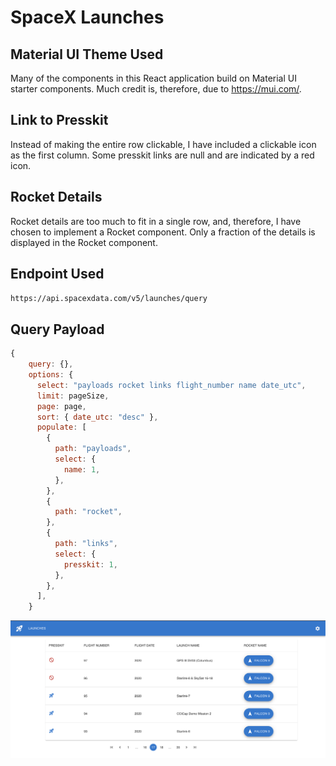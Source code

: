 # SpaceX Launches

## Material UI Theme Used

Many of the components in this React application build on Material UI starter components.
Much credit is, therefore, due to https://mui.com/.

## Link to Presskit

Instead of making the entire row clickable, I have included a clickable icon as the first column.
Some presskit links are null and are indicated by a red icon.

## Rocket Details

Rocket details are too much to fit in a single row, and, therefore, I have chosen to implement
a Rocket component.
Only a fraction of the details is displayed in the Rocket component.

## Endpoint Used

```https://api.spacexdata.com/v5/launches/query```

## Query Payload

```javascript
{
    query: {},
    options: {
      select: "payloads rocket links flight_number name date_utc",
      limit: pageSize,
      page: page,
      sort: { date_utc: "desc" },
      populate: [
        {
          path: "payloads",
          select: {
            name: 1,
          },
        },
        {
          path: "rocket",
        },
        {
          path: "links",
          select: {
            presskit: 1,
          },
        },
      ],
    }
```

![Screen Shot](./spacex.png)

